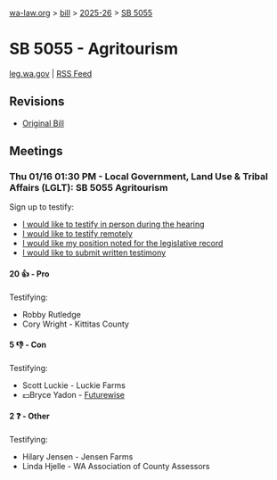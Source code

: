 [wa-law.org](/) > [bill](/bill/) > [2025-26](/bill/2025-26/) > [SB 5055](/bill/2025-26/sb/5055/)

# SB 5055 - Agritourism
[leg.wa.gov](https://app.leg.wa.gov/billsummary?BillNumber=5055&Year=2025&Initiative=false) | [RSS Feed](./rss.xml)

## Revisions
* [Original Bill](1/)

## Meetings
### Thu 01/16 01:30 PM - Local Government, Land Use & Tribal Affairs (LGLT): SB 5055 Agritourism
Sign up to testify:
* [I would like to testify in person during the hearing](https://app.leg.wa.gov/csi/Testifier/Add?chamber=House&mId=32345&aId=161021&caId=24593&tId=1)
* [I would like to testify remotely](https://app.leg.wa.gov/csi/Testifier/Add?chamber=House&mId=32345&aId=161021&caId=24593&tId=2)
* [I would like my position noted for the legislative record](https://app.leg.wa.gov/csi/Testifier/Add?chamber=House&mId=32345&aId=161021&caId=24593&tId=3)
* [I would like to submit written testimony](https://app.leg.wa.gov/csi/Testifier/Add?chamber=House&mId=32345&aId=161021&caId=24593&tId=4)

#### 20 👍 - Pro
Testifying:
* Robby Rutledge
* Cory Wright - Kittitas County

#### 5 👎 - Con
Testifying:
* Scott Luckie - Luckie Farms
* 💵Bryce Yadon - [Futurewise](/org/futurewise/)

#### 2 ❓ - Other
Testifying:
* Hilary Jensen - Jensen Farms
* Linda Hjelle - WA Association of County Assessors
